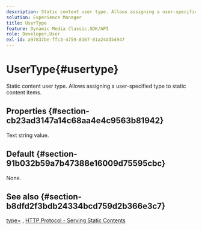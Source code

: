 ```yaml
---
description: Static content user type. Allows assigning a user-specified type to static content items.
solution: Experience Manager
title: UserType
feature: Dynamic Media Classic,SDK/API
role: Developer,User
exl-id: a97837be-ffc3-4759-8167-81a24dd54947
---
```

# UserType{#usertype}

Static content user type. Allows assigning a user-specified type to static content items.

## Properties {#section-cb23ad3147a14c68aa4e4c9563b81942}

Text string value.

## Default {#section-91b032b59a7b47388e16009d75595cbc}

None.

## See also {#section-b8dfd2f3bdb24334bcd759d2b366e3c7}

[type=](/help/aem-is-ir-api/is-api/http-ref/image-serving-api-ref/c-http-protocol-reference/c-command-reference/r-type.md) , [HTTP Protocol - Serving Static Contents](/help/aem-is-ir-api/is-api/http-ref/image-serving-api-ref/c-http-protocol-reference/c-syntax-and-features/r-serving-static-non-image-content.md)
